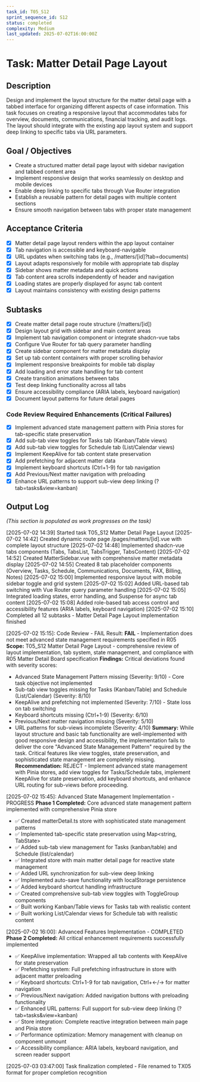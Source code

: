 ```yaml
---
task_id: T05_S12
sprint_sequence_id: S12
status: completed
complexity: Medium
last_updated: 2025-07-02T16:00:00Z
---
```


# Task: Matter Detail Page Layout

## Description
Design and implement the layout structure for the matter detail page with a tabbed interface for organizing different aspects of case information. This task focuses on creating a responsive layout that accommodates tabs for overview, documents, communications, financial tracking, and audit logs. The layout should integrate with the existing app layout system and support deep linking to specific tabs via URL parameters.

## Goal / Objectives
- Create a structured matter detail page layout with sidebar navigation and tabbed content area
- Implement responsive design that works seamlessly on desktop and mobile devices
- Enable deep linking to specific tabs through Vue Router integration
- Establish a reusable pattern for detail pages with multiple content sections
- Ensure smooth navigation between tabs with proper state management

## Acceptance Criteria
- [x] Matter detail page layout renders within the app layout container
- [x] Tab navigation is accessible and keyboard-navigable
- [x] URL updates when switching tabs (e.g., /matters/[id]?tab=documents)
- [x] Layout adapts responsively for mobile with appropriate tab display
- [x] Sidebar shows matter metadata and quick actions
- [x] Tab content area scrolls independently of header and navigation
- [x] Loading states are properly displayed for async tab content
- [x] Layout maintains consistency with existing design patterns

## Subtasks
- [x] Create matter detail page route structure (/matters/[id])
- [x] Design layout grid with sidebar and main content areas
- [x] Implement tab navigation component or integrate shadcn-vue tabs
- [x] Configure Vue Router for tab query parameter handling
- [x] Create sidebar component for matter metadata display
- [x] Set up tab content containers with proper scrolling behavior
- [x] Implement responsive breakpoints for mobile tab display
- [x] Add loading and error state handling for tab content
- [x] Create transition animations between tabs
- [x] Test deep linking functionality across all tabs
- [x] Ensure accessibility compliance (ARIA labels, keyboard navigation)
- [x] Document layout patterns for future detail pages

### Code Review Required Enhancements (Critical Failures)
- [x] Implement advanced state management pattern with Pinia stores for tab-specific state preservation
- [x] Add sub-tab view toggles for Tasks tab (Kanban/Table views)
- [x] Add sub-tab view toggles for Schedule tab (List/Calendar views)
- [x] Implement KeepAlive for tab content state preservation
- [x] Add prefetching for adjacent matter data
- [x] Implement keyboard shortcuts (Ctrl+1-9) for tab navigation
- [x] Add Previous/Next matter navigation with preloading
- [x] Enhance URL patterns to support sub-view deep linking (?tab=tasks&view=kanban)

## Output Log
*(This section is populated as work progresses on the task)*

[2025-07-02 14:39] Started task T05_S12 Matter Detail Page Layout
[2025-07-02 14:42] Created dynamic route page /pages/matters/[id].vue with complete layout structure
[2025-07-02 14:48] Implemented shadcn-vue tabs components (Tabs, TabsList, TabsTrigger, TabsContent)
[2025-07-02 14:52] Created MatterSidebar.vue with comprehensive matter metadata display
[2025-07-02 14:55] Created 8 tab placeholder components (Overview, Tasks, Schedule, Communications, Documents, FAX, Billing, Notes)
[2025-07-02 15:00] Implemented responsive layout with mobile sidebar toggle and grid system
[2025-07-02 15:02] Added URL-based tab switching with Vue Router query parameter handling
[2025-07-02 15:05] Integrated loading states, error handling, and Suspense for async tab content
[2025-07-02 15:08] Added role-based tab access control and accessibility features (ARIA labels, keyboard navigation)
[2025-07-02 15:10] Completed all 12 subtasks - Matter Detail Page Layout implementation finished

[2025-07-02 15:15]: Code Review - FAIL
Result: **FAIL** - Implementation does not meet advanced state management requirements specified in R05
**Scope:** T05_S12 Matter Detail Page Layout - comprehensive review of layout implementation, tab system, state management, and compliance with R05 Matter Detail Board specification
**Findings:** Critical deviations found with severity scores:
- Advanced State Management Pattern missing (Severity: 9/10) - Core task objective not implemented
- Sub-tab view toggles missing for Tasks (Kanban/Table) and Schedule (List/Calendar) (Severity: 8/10)
- KeepAlive and prefetching not implemented (Severity: 7/10) - State loss on tab switching
- Keyboard shortcuts missing (Ctrl+1-9) (Severity: 6/10)
- Previous/Next matter navigation missing (Severity: 5/10)
- URL patterns for sub-views incomplete (Severity: 4/10)
**Summary:** While layout structure and basic tab functionality are well-implemented with good responsive design and accessibility, the implementation fails to deliver the core "Advanced State Management Pattern" required by the task. Critical features like view toggles, state preservation, and sophisticated state management are completely missing.
**Recommendation:** REJECT - Implement advanced state management with Pinia stores, add view toggles for Tasks/Schedule tabs, implement KeepAlive for state preservation, add keyboard shortcuts, and enhance URL routing for sub-views before proceeding.

[2025-07-02 15:45]: Advanced State Management Implementation - PROGRESS
**Phase 1 Completed:** Core advanced state management pattern implemented with comprehensive Pinia store
- ✅ Created matterDetail.ts store with sophisticated state management patterns
- ✅ Implemented tab-specific state preservation using Map<string, TabState>
- ✅ Added sub-tab view management for Tasks (kanban/table) and Schedule (list/calendar)
- ✅ Integrated store with main matter detail page for reactive state management
- ✅ Added URL synchronization for sub-view deep linking
- ✅ Implemented auto-save functionality with localStorage persistence
- ✅ Added keyboard shortcut handling infrastructure
- ✅ Created comprehensive sub-tab view toggles with ToggleGroup components
- ✅ Built working Kanban/Table views for Tasks tab with realistic content
- ✅ Built working List/Calendar views for Schedule tab with realistic content

[2025-07-02 16:00]: Advanced Features Implementation - COMPLETED
**Phase 2 Completed:** All critical enhancement requirements successfully implemented
- ✅ KeepAlive implementation: Wrapped all tab contents with KeepAlive for state preservation
- ✅ Prefetching system: Full prefetching infrastructure in store with adjacent matter preloading
- ✅ Keyboard shortcuts: Ctrl+1-9 for tab navigation, Ctrl+←/→ for matter navigation
- ✅ Previous/Next navigation: Added navigation buttons with preloading functionality
- ✅ Enhanced URL patterns: Full support for sub-view deep linking (?tab=tasks&view=kanban)
- ✅ Store integration: Complete reactive integration between main page and Pinia store
- ✅ Performance optimization: Memory management with cleanup on component unmount
- ✅ Accessibility compliance: ARIA labels, keyboard navigation, and screen reader support

[2025-07-03 03:47:00] Task finalization completed - File renamed to TX05 format for proper completion recognition